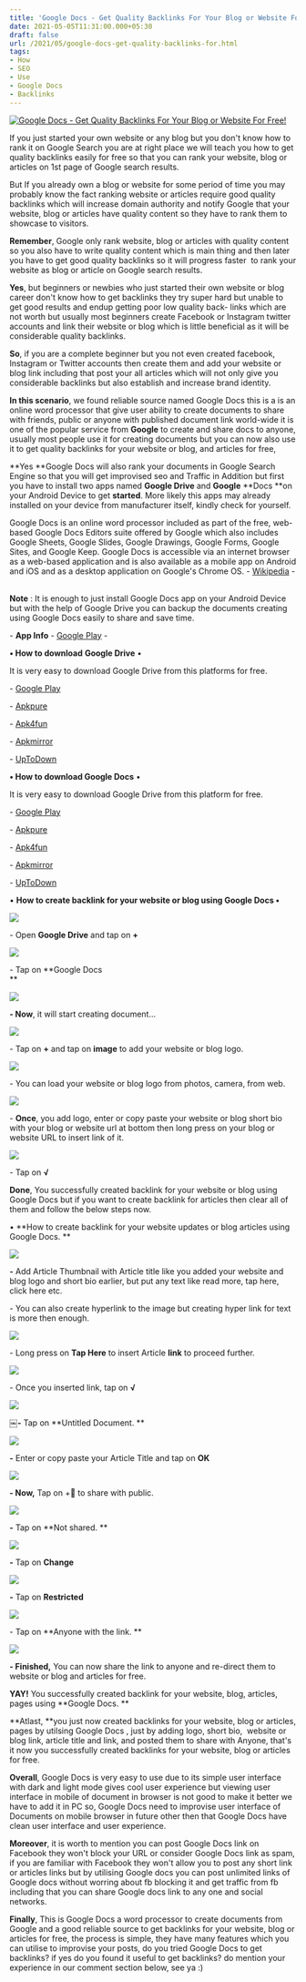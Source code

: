 ```yaml
---
title: 'Google Docs - Get Quality Backlinks For Your Blog or Website For Free!'
date: 2021-05-05T11:31:00.000+05:30
draft: false
url: /2021/05/google-docs-get-quality-backlinks-for.html
tags: 
- How
- SEO
- Use
- Google Docs
- Backlinks
---
```


 [![Google Docs - Get Quality Backlinks For Your Blog or Website For Free!](https://lh3.googleusercontent.com/-SgyqtQfUPQY/YJLitbIl3VI/AAAAAAAAEYY/23Y1GPbv458F3lLVJqvaIAkmpC8eNfXcgCLcBGAsYHQ/s1600/1620239020658679-0.png "Google Docs - Get Quality Backlinks For Your Blog or Website For Free!")](https://lh3.googleusercontent.com/-SgyqtQfUPQY/YJLitbIl3VI/AAAAAAAAEYY/23Y1GPbv458F3lLVJqvaIAkmpC8eNfXcgCLcBGAsYHQ/s1600/1620239020658679-0.png) 

  

If you just started your own website or any blog but you don't know how to rank it on Google Search you are at right place we will teach you how to get quality backlinks easily for free so that you can rank your website, blog or articles on 1st page of Google search results.   

  

But If you already own a blog or website for some period of time you may probably know the fact ranking website or articles require good quality backlinks which will increase domain authority and notify Google that your website, blog or articles have quality content so they have to rank them to showcase to visitors.   

  

**Remember**, Google only rank website, blog or articles with quality content so you also have to write quality content which is main thing and then later you have to get good quality backlinks so it will progress faster  to rank your website as blog or article on Google search results.   

  

**Yes**, but beginners or newbies who just started their own website or blog career don't know how to get backlinks they try super hard but unable to get good results and endup getting poor low quality back- links which are not worth but usually most beginners create Facebook or Instagram twitter accounts and link their website or blog which is little beneficial as it will be considerable quality backlinks.   

  

**So**, if you are a complete beginner but you not even created facebook, Instagram or Twitter accounts then create them and add your website or blog link including that post your all articles which will not only give you considerable backlinks but also establish and increase brand identity.   

  

**In this scenario**, we found reliable source named Google Docs this is a is an online word processor that give user ability to create documents to share with friends, public or anyone with published document link world-wide it is one of the popular service from **Google** to create and share docs to anyone, usually most people use it for creating documents but you can now also use it to get quality backlinks for your website or blog, and articles for free, 

**Yes **Google Docs will also rank your documents in Google Search Engine so that you will get improvised seo and Traffic in Addition but first you have to install two apps named **Google Drive** and **Google** **Docs **on your Android Device to get **started**. More likely this apps may already installed on your device from manufacturer itself, kindly check for yourself. 

  

Google Docs is an online word processor included as part of the free, web-based Google Docs Editors suite offered by Google which also includes Google Sheets, Google Slides, Google Drawings, Google Forms, Google Sites, and Google Keep. Google Docs is accessible via an internet browser as a web-based application and is also available as a mobile app on Android and iOS and as a desktop application on Google's Chrome OS. - [Wikipedia](https://en.m.wikipedia.org/wiki/Google_Docs#:~:text=Google%2520Docs%2520is%2520an%2520online,Google%2520Sites%252C%2520and%2520Google%2520Keep.) -   

  

**Note** : It is enough to just install Google Docs app on your Android Device but with the help of Google Drive you can backup the documents creating using Google Docs easily to share and save time. 

  

\- **App Info** - [Google Play](https://play.google.com/store/apps/details?id=com.google.android.apps.docs) -

  

**• How to download** **Google Drive** •

  

It is very easy to download Google Drive from this platforms for free. 

  

\- [Google Play](https://play.google.com/store/apps/details?id=com.google.android.apps.docs)

\- [Apkpure](https://www.google.com/amp/s/m.apkpure.com/google-drive/com.google.android.apps.docs/amp)

\- [Apk4fun](https://www.apk4fun.com/apps/com.google.android.apps.docs/)

\- [Apkmirror](https://www.apkmirror.com/apk/google-inc/drive/)

\- [UpToDown](https://google-drive.en.uptodown.com/android) 

  

**• How to download Google Docs** •

  

It is very easy to download Google Drive from this platform for free. 

  

\- [Google Play](https://play.google.com/store/apps/details?id=com.google.android.apps.docs)

\- [Apkpure](https://www.google.com/amp/s/m.apkpure.com/google-drive/com.google.android.apps.docs/amp)

\- [Apk4fun](https://www.apk4fun.com/apps/com.google.android.apps.docs/)

\- [Apkmirror](https://www.apkmirror.com/apk/google-inc/drive/)

\- [UpToDown](https://google-drive.en.uptodown.com/android) 

  

• **How to create backlink for your website or blog using Google Docs •**

 **[![](https://lh3.googleusercontent.com/-rwvsFSu9WUM/YJOGM4F_ojI/AAAAAAAAEZs/eX0EW9yuiTsBgxDEPsn__MmVlyQIhIZKQCLcBGAsYHQ/s1600/1620280876620192-0.png)](https://lh3.googleusercontent.com/-rwvsFSu9WUM/YJOGM4F_ojI/AAAAAAAAEZs/eX0EW9yuiTsBgxDEPsn__MmVlyQIhIZKQCLcBGAsYHQ/s1600/1620280876620192-0.png)** 

\- Open **Google Drive** and tap on **+**

 **[![](https://lh3.googleusercontent.com/-YSFmLlJHdjs/YJOGKxukjbI/AAAAAAAAEZo/13aXAH90LrYxRqnY0ZlnfzLRHvNFoy15QCLcBGAsYHQ/s1600/1620280871590072-1.png)](https://lh3.googleusercontent.com/-YSFmLlJHdjs/YJOGKxukjbI/AAAAAAAAEZo/13aXAH90LrYxRqnY0ZlnfzLRHvNFoy15QCLcBGAsYHQ/s1600/1620280871590072-1.png)**   

\- Tap on **Google Docs  
**

 **[![](https://lh3.googleusercontent.com/-yJyEIkQtWkc/YJOGJkzCZgI/AAAAAAAAEZg/qMfydi5_MNsYWl7IDszc7qxmvl_-1H89ACLcBGAsYHQ/s1600/1620280867249464-2.png)](https://lh3.googleusercontent.com/-yJyEIkQtWkc/YJOGJkzCZgI/AAAAAAAAEZg/qMfydi5_MNsYWl7IDszc7qxmvl_-1H89ACLcBGAsYHQ/s1600/1620280867249464-2.png)** 

**\- Now**, it will start creating document... 

  

 [![](https://lh3.googleusercontent.com/-dIvHsOvQZ3c/YJOGIprG5OI/AAAAAAAAEZc/S26gdA_U3100aq9n7HMOU0NLvgGB86BcACLcBGAsYHQ/s1600/1620280863230460-3.png)](https://lh3.googleusercontent.com/-dIvHsOvQZ3c/YJOGIprG5OI/AAAAAAAAEZc/S26gdA_U3100aq9n7HMOU0NLvgGB86BcACLcBGAsYHQ/s1600/1620280863230460-3.png) 

  

\- Tap on **+** and tap on **image** to add your website or blog logo. 

  

 [![](https://lh3.googleusercontent.com/-XHc8-uba8qM/YJOGHurAM8I/AAAAAAAAEZY/ubMQaQQCmDIYaIIQKyHRLgcwIXKSo8yawCLcBGAsYHQ/s1600/1620280859253903-4.png)](https://lh3.googleusercontent.com/-XHc8-uba8qM/YJOGHurAM8I/AAAAAAAAEZY/ubMQaQQCmDIYaIIQKyHRLgcwIXKSo8yawCLcBGAsYHQ/s1600/1620280859253903-4.png) 

  

\- You can load your website or blog logo from photos, camera, from web.   

  

 [![](https://lh3.googleusercontent.com/-bnKCTIjRHi8/YJOGGqXsOKI/AAAAAAAAEZU/8hFvGdDhouAfTdwK75NbBPfC3W1Yy-BmgCLcBGAsYHQ/s1600/1620280854187013-5.png)](https://lh3.googleusercontent.com/-bnKCTIjRHi8/YJOGGqXsOKI/AAAAAAAAEZU/8hFvGdDhouAfTdwK75NbBPfC3W1Yy-BmgCLcBGAsYHQ/s1600/1620280854187013-5.png) 

  

\- **Once**, you add logo, enter or copy paste your website or blog short bio with your blog or website url at bottom then long press on your blog or website URL to insert link of it. 

  

 [![](https://lh3.googleusercontent.com/-6zgrKtiaoTk/YJOGFTnpdgI/AAAAAAAAEZQ/KEc2D8as65YI2IZ3ueHp_pdAlblCwmbSQCLcBGAsYHQ/s1600/1620280849679358-6.png)](https://lh3.googleusercontent.com/-6zgrKtiaoTk/YJOGFTnpdgI/AAAAAAAAEZQ/KEc2D8as65YI2IZ3ueHp_pdAlblCwmbSQCLcBGAsYHQ/s1600/1620280849679358-6.png) 

  

\- Tap on **√**

**Done**, You successfully created backlink for your website or blog using Google Docs but if you want to create backlink for articles then clear all of them and follow the below steps now. 

  

• **How to create backlink for your website updates or blog articles using Google Docs. **

 **[![](https://lh3.googleusercontent.com/-WuTF83Biw24/YJOGECzBs5I/AAAAAAAAEZM/Gb5M0HWDpb89eJ76_VpPwJ25LHLrtMJRgCLcBGAsYHQ/s1600/1620280844600907-7.png)](https://lh3.googleusercontent.com/-WuTF83Biw24/YJOGECzBs5I/AAAAAAAAEZM/Gb5M0HWDpb89eJ76_VpPwJ25LHLrtMJRgCLcBGAsYHQ/s1600/1620280844600907-7.png)** 

**\-** Add Article Thumbnail with Article title like you added your website and blog logo and short bio earlier, but put any text like read more, tap here, click here etc. 

  

\- You can also create hyperlink to the image but creating hyper link for text is more then enough. 

  

 [![](https://lh3.googleusercontent.com/-C70oFav5ljY/YJOGCz3QpAI/AAAAAAAAEZI/MxgmgF0uQbEVYgFFojOew9NKzTd7NYNbACLcBGAsYHQ/s1600/1620280830069327-8.png)](https://lh3.googleusercontent.com/-C70oFav5ljY/YJOGCz3QpAI/AAAAAAAAEZI/MxgmgF0uQbEVYgFFojOew9NKzTd7NYNbACLcBGAsYHQ/s1600/1620280830069327-8.png) 

  

\- Long press on **Tap Here** to insert Article **link** to proceed further. 

  

 [![](https://lh3.googleusercontent.com/-Vo-6kK6rqME/YJOF_UmrSoI/AAAAAAAAEZA/7WbVBYFk-e8bUr8Cut93a6eg5SuFXaa_gCLcBGAsYHQ/s1600/1620280824910521-9.png)](https://lh3.googleusercontent.com/-Vo-6kK6rqME/YJOF_UmrSoI/AAAAAAAAEZA/7WbVBYFk-e8bUr8Cut93a6eg5SuFXaa_gCLcBGAsYHQ/s1600/1620280824910521-9.png) 

  

\- Once you inserted link, tap on **√**

 **[![](https://lh3.googleusercontent.com/-Knu_QkSrwYI/YJOF996OoMI/AAAAAAAAEY8/UK3xQ7XCQcYvXXqZ2z71b2_OGbEt_TA0ACLcBGAsYHQ/s1600/1620280819044513-10.png)](https://lh3.googleusercontent.com/-Knu_QkSrwYI/YJOF996OoMI/AAAAAAAAEY8/UK3xQ7XCQcYvXXqZ2z71b2_OGbEt_TA0ACLcBGAsYHQ/s1600/1620280819044513-10.png)** 

**￼-** Tap on **Untitled Document. **

 **[![](https://lh3.googleusercontent.com/-EswgpY98gtU/YJOF8WNxN-I/AAAAAAAAEY4/9eJVTTt-Yg085aWsJSMuou7lXgZ-_EQAQCLcBGAsYHQ/s1600/1620280812754382-11.png)](https://lh3.googleusercontent.com/-EswgpY98gtU/YJOF8WNxN-I/AAAAAAAAEY4/9eJVTTt-Yg085aWsJSMuou7lXgZ-_EQAQCLcBGAsYHQ/s1600/1620280812754382-11.png)** 

**\-** Enter or copy paste your Article Title and tap on **OK**

 **[![](https://lh3.googleusercontent.com/-2Zz6pfjyrWE/YJOF67I1dkI/AAAAAAAAEY0/8Ad0tIyrAmYX_X4nkDwrXWgG_jgObFllwCLcBGAsYHQ/s1600/1620280805898742-12.png)](https://lh3.googleusercontent.com/-2Zz6pfjyrWE/YJOF67I1dkI/AAAAAAAAEY0/8Ad0tIyrAmYX_X4nkDwrXWgG_jgObFllwCLcBGAsYHQ/s1600/1620280805898742-12.png)** 

**\- Now,** Tap on +👥 to share with public. 

  

 [![](https://lh3.googleusercontent.com/-urQTs-CjfJ4/YJOF4hNY1OI/AAAAAAAAEYw/Em9vkkMQEegdhhyoOxZw3-_GltHl-VSXwCLcBGAsYHQ/s1600/1620280799101769-13.png)](https://lh3.googleusercontent.com/-urQTs-CjfJ4/YJOF4hNY1OI/AAAAAAAAEYw/Em9vkkMQEegdhhyoOxZw3-_GltHl-VSXwCLcBGAsYHQ/s1600/1620280799101769-13.png) 

  

**\-** Tap on **Not shared. **

 **[![](https://lh3.googleusercontent.com/-KQvS6JVDtko/YJOF3Mxf1MI/AAAAAAAAEYs/JVDq3Ua5IoMpVJAQn6OeZ0K_Ls8LDcxXACLcBGAsYHQ/s1600/1620280793219569-14.png)](https://lh3.googleusercontent.com/-KQvS6JVDtko/YJOF3Mxf1MI/AAAAAAAAEYs/JVDq3Ua5IoMpVJAQn6OeZ0K_Ls8LDcxXACLcBGAsYHQ/s1600/1620280793219569-14.png)** 

**\-** Tap on **Change**

 **[![](https://lh3.googleusercontent.com/-cHDAm_3iFsU/YJOF2MK3-tI/AAAAAAAAEYo/sqzei1zU2ecPFUu3nAq3cbFJuhq2KhZdwCLcBGAsYHQ/s1600/1620280786884010-15.png)](https://lh3.googleusercontent.com/-cHDAm_3iFsU/YJOF2MK3-tI/AAAAAAAAEYo/sqzei1zU2ecPFUu3nAq3cbFJuhq2KhZdwCLcBGAsYHQ/s1600/1620280786884010-15.png)** 

**\-** Tap on **Restricted** 

  

 [![](https://lh3.googleusercontent.com/-0a9-iSn7McM/YJOF0WbQNEI/AAAAAAAAEYk/AvupB9N6nTgM4A1UG9NU47lal_ty2r9OACLcBGAsYHQ/s1600/1620280782297845-16.png)](https://lh3.googleusercontent.com/-0a9-iSn7McM/YJOF0WbQNEI/AAAAAAAAEYk/AvupB9N6nTgM4A1UG9NU47lal_ty2r9OACLcBGAsYHQ/s1600/1620280782297845-16.png) 

  

\- Tap on **Anyone with the link. **

 **[![](https://lh3.googleusercontent.com/-vPnFDbOTmBs/YJOFykipNdI/AAAAAAAAEYg/RWJvZOqqCpoNJiQkzu2GxDSbxxYOuQyhgCLcBGAsYHQ/s1600/1620280766836676-17.png)](https://lh3.googleusercontent.com/-vPnFDbOTmBs/YJOFykipNdI/AAAAAAAAEYg/RWJvZOqqCpoNJiQkzu2GxDSbxxYOuQyhgCLcBGAsYHQ/s1600/1620280766836676-17.png)** 

**\- Finished,** You can now share the link to anyone and re-direct them to website or blog and articles for free. 

  

**YAY!** You successfully created backlink for your website, blog, articles, pages using **Google Docs. **

**Atlast, **you just now created backlinks for your website, blog or articles, pages by utilsing Google Docs , just by adding logo, short bio,  website or blog link, article title and link, and posted them to share with Anyone, that's it now you successfully created backlinks for your website, blog or articles for free. 

  

**Overall**, Google Docs is very easy to use due to its simple user interface with dark and light mode gives cool user experience but viewing user interface in mobile of document in browser is not good to make it better we have to add it in PC so, Google Docs need to improvise user interface of Documents on mobile browser in future other then that Google Docs have clean user interface and user experience.

  

**Moreover**, it is worth to mention you can post Google Docs link on Facebook they won't block your URL or consider Google Docs link as spam, if you are familiar with Facebook they won't allow you to post any short link or articles links but by utilising Google docs you can post unlimited links of Google docs without worring about fb blocking it and get traffic from fb including that you can share Google docs link to any one and social networks. 

  

**Finally**, This is Google Docs a word processor to create documents from Google and a good reliable source to get backlinks for your website, blog or articles for free, the process is simple, they have many features which you can utilise to improvise your posts, do you tried Google Docs to get backlinks? if yes do you found it useful to get backlinks? do mention your experience in our comment section below, see ya :)
